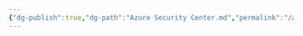 ```yaml
---
{"dg-publish":true,"dg-path":"Azure Security Center.md","permalink":"/azure-security-center/","tags":["notes"]}
---
```


